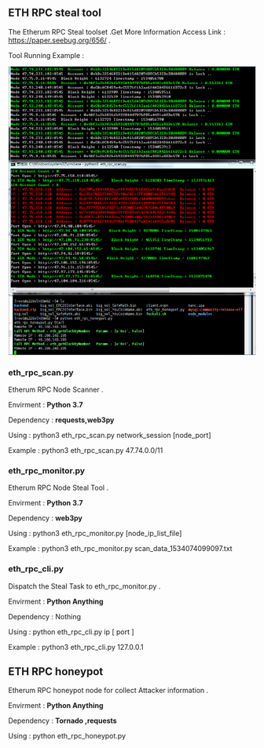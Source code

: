 
## ETH RPC steal tool

The Etherum RPC Steal toolset .Get More Information Access Link : https://paper.seebug.org/656/ .

Tool Running Example :

![pic.png](pic.png)


### eth_rpc_scan.py

Etherum RPC Node Scanner .

Envirment : **Python 3.7**

Dependency : **requests,web3py**

Using : python3 eth_rpc_scan.py network_session [node_port]

Example : python3 eth_rpc_scan.py 47.74.0.0/11


### eth_rpc_monitor.py

Etherum RPC Node Steal Tool .

Envirment : **Python 3.7**

Dependency : **web3py**

Using : python3 eth_rpc_monitor.py [node_ip_list_file]

Example : python3 eth_rpc_monitor.py scan_data_1534074099097.txt


### eth_rpc_cli.py

Dispatch the Steal Task to eth_rpc_monitor.py .

Envirment : **Python Anything**

Dependency : Nothing

Using : python eth_rpc_cli.py ip [ port ]

Example : python3 eth_rpc_cli.py 127.0.0.1


## ETH RPC honeypot

Etherum RPC honeypot node for collect Attacker information .

Envirment : **Python Anything**

Dependency : **Tornado ,requests**

Using : python eth_rpc_honeypot.py

